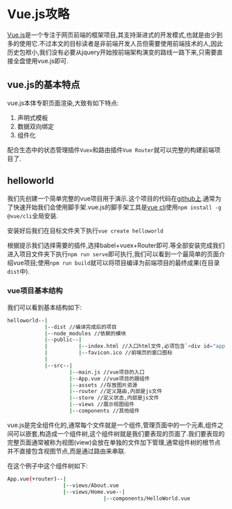 # Vue.js攻略

[Vue.js](https://cn.vuejs.org/v2/guide/)是一个专注于网页前端的框架项目,其支持渐进式的开发模式,也就是由少到多的使用它.不过本文的目标读者是非前端开发人员但需要使用前端技术的人,因此历史包袱小,我们没有必要从jquery开始按前端架构演变的路线一路下来,只需要直接全盘使用vue.js即可.

## vue.js的基本特点

vue.js本体专职页面渲染,大致有如下特点:

1. 声明式模板
2. 数据双向绑定
3. 组件化

配合生态中的状态管理插件`Vuex`和路由插件`Vue Router`就可以完整的构建前端项目了.

## helloworld

我们先创建一个简单完整的vue项目用于演示.这个项目的代码在[github上](https://github.com/TutorialForJavascript/js-vue/tree/master/codes/helloworld).通常为了快速开始我们会使用脚手架.vue.js的脚手架工具是[vue cli](https://cli.vuejs.org/zh/)使用`npm install -g @vue/cli`全局安装.

安装好后我们在目标文件夹下执行`vue create helloworld`

根据提示我们选择需要的插件,选择babel+vuex+Router即可.等全部安装完成我们进入项目文件夹下执行`npm run serve`即可执行,我们可以看到一个最简单的页面介绍vue项目;使用`npm run build`就可以将项目编译为前端项目的最终成果(在目录`dist`中).

### vue项目基本结构

我们可以看到基本结构如下:
```bash
helloworld--|
            |--dist //编译完成后的项目
            |--node_modules //依赖的模块
            |--public--|
            |          |--index.html //入口html文件,必须包含`<div id="app"></div>`
            |          |--favicon.ico //前端页的窗口图标
            |
            |--src--|
                    |--main.js //vue项目的入口
                    |--App.vue //vue项目的跟组件
                    |--assets //存放图片资源
                    |--router //定义路由,内部是js文件
                    |--store //定义状态,内部是js文件
                    |--views //展示视图组件
                    |--components //其他组件
```

vue.js是完全组件化的,通常每个文件就是一个组件,管理页面中的一个元素,组件之间可以嵌套,构造成一个组件树,这个组件树就是我们要表现的页面了.我们要表现的完整页面通常被称为视图(view)会放在单独的文件加下管理,通常组件树的根节点并不直接包含视图节点,而是通过路由来串联.

在这个例子中这个组件树如下:

```bash
App.vue(+router)--|
                  |--views/About.vue
                  |--views/Home.vue--|
                               |--components/HelloWorld.vue
```





